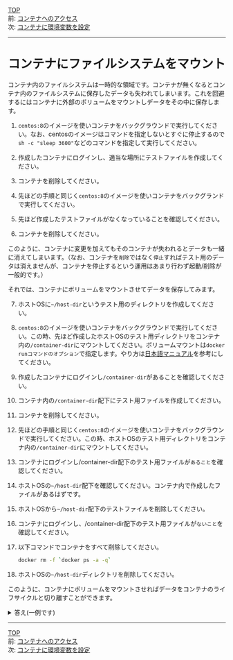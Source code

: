 [TOP](../README.md)   
前: [コンテナへのアクセス](./container-access.md)  
次: [コンテナに環境変数を設定](./container-env.md)  

---

# コンテナにファイルシステムをマウント

コンテナ内のファイルシステムは一時的な領域です。コンテナが無くなるとコンテナ内のファイルシステムに保存したデータも失われてしまいます。これを回避するにはコンテナに外部のボリュームをマウントしデータをその中に保存します。

1. ``centos:8``のイメージを使いコンテナをバックグラウンドで実行してください。なお、centosのイメージはコマンドを指定しないとすぐに停止するので``sh -c "sleep 3600"``などのコマンドを指定して実行してください。

2. 作成したコンテナにログインし、適当な場所にテストファイルを作成してください。

3. コンテナを削除してください。

4. 先ほどの手順と同じく``centos:8``のイメージを使いコンテナをバックグランドで実行してください。

5. 先ほど作成したテストファイルがなくなっていることを確認してください。

6. コンテナを削除してください。

このように、コンテナに変更を加えてもそのコンテナが失われるとデータも一緒に消えてしまいます。（なお、コンテナを``削除``ではなく``停止``すればテスト用のデータは消えませんが、コンテナを停止するという運用はあまり行わず起動/削除が一般的です。）

それでは、コンテナにボリュームをマウントさせてデータを保存してみます。

7. ホストOSに``~/host-dir``というテスト用のディレクトリを作成してください。

8. ``centos:8``のイメージを使いコンテナをバックグラウンドで実行してください。この時、先ほど作成したホストOSのテスト用ディレクトリをコンテナ内の``/container-dir``にマウントしてください。ボリュームマウントは``docker runコマンドのオプション``で指定します。やり方は[日本語マニュアル](http://docs.docker.jp/engine/tutorials/dockervolumes.html#mount-a-host-directory-as-a-data-volume)を参考にしてください。

9.  作成したコンテナにログインし``/container-dir``があることを確認してください。

10. コンテナ内の``/container-dir``配下にテスト用ファイルを作成してください。

11. コンテナを削除してください。

12. 先ほどの手順と同じく``centos:8``のイメージを使いコンテナをバックグラウンドで実行してください。この時、ホストOSのテスト用ディレクトリをコンテナ内の``/container-dir``にマウントしてください。

13. コンテナにログインし/container-dir配下のテスト用ファイルが``あること``を確認してください。

14. ホストOSの``~/host-dir``配下を確認してください。コンテナ内で作成したファイルがあるはずです。

15. ホストOSから``~/host-dir``配下のテストファイルを削除してください。

16. コンテナにログインし、/container-dir配下のテスト用ファイルが``ないこと``を確認してください。

17. 以下コマンドでコンテナをすべて削除してください。
    ``` sh
    docker rm -f `docker ps -a -q`
    ```

18. ホストOSの``~/host-dir``ディレクトリを削除してください。

このように、コンテナにボリュームをマウントさせればデータをコンテナのライフサイクルと切り離すことができます。

<details>
<summary>
答え(一例です)
</summary>

1. 以下コマンドを実行する。
```
docker run -d centos:8 sh -c "sleep 3600"
```

2. 以下コマンドを実行する。
```
$ docker ps
CONTAINER ID   IMAGE      COMMAND                CREATED          STATUS          PORTS     NAMES
b47f4cbe7663   centos:8   "sh -c 'sleep 3600'"   44 seconds ago   Up 40 seconds             elastic_davinci
$ docker exec -it {docker psで確認したコンテナID} bash
# touch test.txt
```

3. 以下コマンドを実行する。
```
$ docker rm -f {docker psで確認したコンテナID}
{docker psで確認したコンテナID}
```

4. 1.と同じコマンドを実行する。
5. 以下コマンドの手順で確認する。
```
$ docker ps
CONTAINER ID   IMAGE      COMMAND                CREATED         STATUS         PORTS     NAMES
2c2d5243c77b   centos:8   "sh -c 'sleep 3600'"   7 seconds ago   Up 5 seconds             vibrant_bassi
$ docker exec -it {docker psで確認したコンテナID} bash
# ls
bin  dev  etc  home  lib  lib64  lost+found  media  mnt  opt  proc  root  run  sbin  srv  sys  tmp  usr  var
```

6. 3.と同じコマンドを実行する。
7. 以下コマンドを実行する。
```
mkdir ~/host-dir
```

8. 以下コマンドを実行する。ここで、`-v`コマンドはイメージよりも前で記述することに注意してください。
```
docker run -d -v ~/host-dir:/container-dir centos:8 sh -c "sleep 3600"
```

9. 以下コマンドの手順で確認する。
```
$ docker ps
CONTAINER ID   IMAGE      COMMAND                CREATED         STATUS         PORTS     NAMES
83b2395f89b1   centos:8   "sh -c 'sleep 3600'"   4 seconds ago   Up 3 seconds             charming_noether
$ docker exec -it {docker psで確認したコンテナID} bash
# ls
bin  container-dir  dev  etc  home  lib  lib64  lost+found  media  mnt  opt  proc  root  run  sbin  srv  sys  tmp  usr  var
```

10. 以下コマンドを実行する。
```
# cd container-dir/
# touch test.txt
```

11. 3.と同じコマンドを実行する。
12. 8.と同じコマンドを実行する。
13. 以下コマンドの手順で確認する。
```
$ docker ps
CONTAINER ID   IMAGE      COMMAND                CREATED          STATUS          PORTS     NAMES
30bbdf7e1ed7   centos:8   "sh -c 'sleep 3600'"   44 seconds ago   Up 43 seconds             hopeful_roentgen
$ docker exec -it {docker psで確認したコンテナID} bash
# ls container-dir/
test.txt
```

14. 以下コマンドの手順で確認する。
```
# exit
exit
$ ls ~/host-dir/
test.txt
```

15. 以下コマンドを実行する。
```
$ rm -f ~/host-dir/test.txt
```

16. 以下コマンドの手順で確認する。
```
$ docker exec -it 30bbdf7e1ed7 bash
# ls container-dir/
# 
```

17. `exit`でコンテナから出た後、プラクティスの指示コマンドを実行してください。
18. 以下コマンドを実行する。
```
$ rm -rf ~/host-dir/
```

</details>

---

[TOP](../README.md)   
前: [コンテナへのアクセス](./container-access.md)  
次: [コンテナに環境変数を設定](./container-env.md)  
